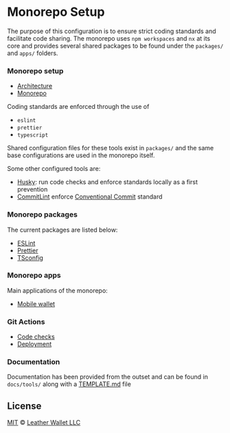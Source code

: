 # Monorepo Setup

The purpose of this configuration is to ensure strict coding standards and facilitate code sharing. The monorepo uses `npm workspaces` and `nx` at its core and provides several shared packages to be found under the `packages/` and `apps/` folders.

### Monorepo setup

- [Architecture](docs/core/ARCHITECTURE.md)
- [Monorepo](docs/core/MONOREPO.md)

Coding standards are enforced through the use of

- `eslint`
- `prettier`
- `typescript`

Shared configuration files for these tools exist in `packages/` and the same base configurations are used in the monorepo itself.

Some other configured tools are:

- [Husky](docs/tools/HUSKY.md): run code checks and enforce standards locally as a first prevention
- [CommitLint](docs/tools/COMMITLINT.md) enforce [Conventional Commit](https://www.conventionalcommits.org/en/v1.0.0/) standard

### Monorepo packages

The current packages are listed below:

- [ESLint](packages/eslint-config/README.md)
- [Prettier](packages/prettier-config/README.md)
- [TSconfig](packages/tsconfig-config/README.md)

### Monorepo apps

Main applications of the monorepo:

- [Mobile wallet](apps/mobile-wallet/README.md)

### Git Actions

- [Code checks](.github/workflows/ci.yml)
- [Deployment](.github/workflows/deploy.yml)

### Documentation

Documentation has been provided from the outset and can be found in `docs/tools/` along with a [TEMPLATE.md](docs/core/TEMPLATE.md) file

## License

[MIT](LICENSE) © [Leather Wallet LLC](https://github.com/leather-wallet/mono)
